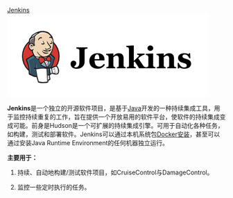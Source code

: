 [Jenkins](https://www.jenkins.io/zh/)
![](assets/Pasted%20image%2020220219213011.png)

**Jenkins**是一个独立的开源软件项目，是基于[Java](https://www.w3cschool.cn/java/)开发的一种持续集成工具，用于监控持续重复的工作，旨在提供一个开放易用的软件平台，使软件的持续集成变成可能。前身是Hudson是一个可扩展的持续集成引擎。可用于自动化各种任务，如构建，测试和部署软件。Jenkins可以通过本机系统包[Docker安装](https://www.w3cschool.cn/docker/)，甚至可以通过安装Java Runtime Environment的任何机器独立运行。

**主要用于：**

1.  持续、自动地构建/测试软件项目，如CruiseControl与DamageControl。  
    
2.  监控一些定时执行的任务。
